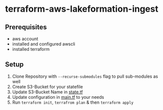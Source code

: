 # terraform-aws-lakeformation-ingest

## Prerequisites
* aws account
* installed and configured awscli
* installed terraform

## Setup
1. Clone Repository with ```--recurse-submodules``` flag to pull sub-modules as well
2. Create S3-Bucket for your statefile
3. Update S3-Bucket Name in [state.tf](state.tf)
4. Update configuration in [main.tf](main.tf) to your needs
5. Run ```terraform init```, ```terrafrom plan``` & then ```terraform apply```
